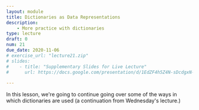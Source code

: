 ```yaml
---
layout: module
title: Dictionaries as Data Representations
description:
    - More practice with dictionaries
type: lecture
draft: 0
num: 21
due_date: 2020-11-06
# exercise_url: "lecture21.zip"
# slides:
#    - title: "Supplementary Slides for Live Lecture"
#      url: https://docs.google.com/presentation/d/1EdZF4h5Z4N-sDcdgxN-kpAFFtJT8OTeHw-YMu0c0cLI/edit?usp=sharing
    
---
```


In this lesson, we're going to continue going over some of the ways in which dictionaries are used (a continuation from Wednesday's lecture.)
